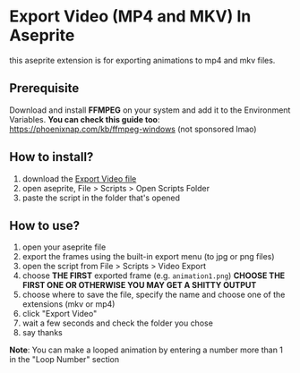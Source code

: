 # Export Video (MP4 and MKV) In Aseprite

this aseprite extension is for exporting animations to mp4 and mkv files.

## Prerequisite

Download and install **FFMPEG** on your system and add it to the Environment Variables. **You can check this guide too**: https://phoenixnap.com/kb/ffmpeg-windows (not sponsored lmao)

## How to install?

1. download the [Export Video file](/Export%20Video.lua)
2. open aseprite, File > Scripts > Open Scripts Folder
3. paste the script in the folder that's opened

## How to use?

1. open your aseprite file
2. export the frames using the built-in export menu (to jpg or png files)
3. open the script from File > Scripts > Video Export
4. choose **THE FIRST** exported frame (e.g. `animation1.png`)
   **CHOOSE THE FIRST ONE OR OTHERWISE YOU MAY GET A SHITTY OUTPUT**
5. choose where to save the file, specify the name and choose one of the extensions (mkv or mp4)
6. click "Export Video"
7. wait a few seconds and check the folder you chose
8. say thanks

**Note**: You can make a looped animation by entering a number more than 1 in the "Loop Number" section
